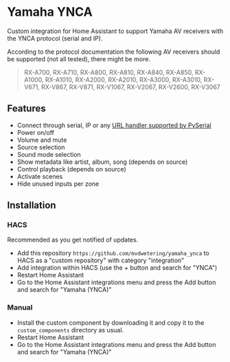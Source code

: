 # Yamaha YNCA

Custom integration for Home Assistant to support Yamaha AV receivers with the YNCA protocol (serial and IP).

According to the protocol documentation the following AV receivers should be supported (not all tested), there might be more.

> RX-A700, RX-A710, RX-A800, RX-A810, RX-A840, RX-A850, RX-A1000, RX-A1010, RX-A2000, RX-A2010, RX-A3000, RX-A3010, RX-V671, RX-V867, RX-V871, RX-V1067, RX-V2067, RX-V2600, RX-V3067

## Features

* Connect through serial, IP or any [URL handler supported by PySerial](https://pyserial.readthedocs.io/en/latest/url_handlers.html)
* Power on/off
* Volume and mute
* Source selection
* Sound mode selection
* Show metadata like artist, album, song (depends on source)
* Control playback (depends on source)
* Activate scenes
* Hide unused inputs per zone

## Installation

### HACS

Recommended as you get notified of updates.

* Add this repository `https://github.com/mvdwetering/yamaha_ynca` to HACS as a "custom repository" with category "integration"
* Add integration within HACS (use the + button and search for "YNCA")
* Restart Home Assistant
* Go to the Home Assistant integrations menu and press the Add button and search for "Yamaha (YNCA)"

### Manual

* Install the custom component by downloading it and copy it to the `custom_components` directory as usual.
* Restart Home Assistant
* Go to the Home Assistant integrations menu and press the Add button and search for "Yamaha (YNCA)"
